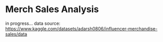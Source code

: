 # Merch Sales Analysis
in progress...
data source: https://www.kaggle.com/datasets/adarsh0806/influencer-merchandise-sales/data
